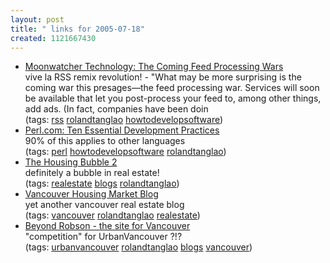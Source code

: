 ```yaml
---
layout: post
title: " links for 2005-07-18"
created: 1121667430
---
```

<ul class="delicious">
	<li>
		<div class="delicious-link"><a href="http://globelogger.com/item.php?id=186">Moonwatcher Technology: The Coming Feed Processing Wars</a></div>
		<div class="delicious-extended">vive la RSS remix revolution! - "What may be more surprising is the coming war this presages—the feed processing war. Services will soon be available that let you post-process your feed to, among other things, add ads. (In fact, companies have been doin</div>
		<div class="delicious-tags">(tags: <a href="http://del.icio.us/rtanglao/rss">rss</a> <a href="http://del.icio.us/rtanglao/rolandtanglao">rolandtanglao</a> <a href="http://del.icio.us/rtanglao/howtodevelopsoftware">howtodevelopsoftware</a>)</div>
	</li>
	<li>
		<div class="delicious-link"><a href="http://www.perl.com/lpt/a/2005/07/14/bestpractices.html">Perl.com: Ten Essential Development Practices</a></div>
		<div class="delicious-extended">90% of this applies to other languages</div>
		<div class="delicious-tags">(tags: <a href="http://del.icio.us/rtanglao/perl">perl</a> <a href="http://del.icio.us/rtanglao/howtodevelopsoftware">howtodevelopsoftware</a> <a href="http://del.icio.us/rtanglao/rolandtanglao">rolandtanglao</a>)</div>
	</li>
	<li>
		<div class="delicious-link"><a href="http://thehousingbubble2.blogspot.com/">The Housing Bubble 2</a></div>
		<div class="delicious-extended">definitely a bubble in real estate!</div>
		<div class="delicious-tags">(tags: <a href="http://del.icio.us/rtanglao/realestate">realestate</a> <a href="http://del.icio.us/rtanglao/blogs">blogs</a> <a href="http://del.icio.us/rtanglao/rolandtanglao">rolandtanglao</a>)</div>
	</li>
	<li>
		<div class="delicious-link"><a href="http://van-housing.blogspot.com/">Vancouver Housing Market Blog</a></div>
		<div class="delicious-extended">yet another vancouver real estate blog</div>
		<div class="delicious-tags">(tags: <a href="http://del.icio.us/rtanglao/vancouver">vancouver</a> <a href="http://del.icio.us/rtanglao/rolandtanglao">rolandtanglao</a> <a href="http://del.icio.us/rtanglao/realestate">realestate</a>)</div>
	</li>
	<li>
		<div class="delicious-link"><a href="http://vancouver.craigslist.org/wri/84616884.html">Beyond Robson - the site for Vancouver</a></div>
		<div class="delicious-extended">"competition" for UrbanVancouver ?!?</div>
		<div class="delicious-tags">(tags: <a href="http://del.icio.us/rtanglao/urbanvancouver">urbanvancouver</a> <a href="http://del.icio.us/rtanglao/rolandtanglao">rolandtanglao</a> <a href="http://del.icio.us/rtanglao/blogs">blogs</a> <a href="http://del.icio.us/rtanglao/vancouver">vancouver</a>)</div>
	</li>
</ul>


